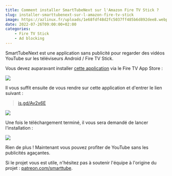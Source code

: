 ```yaml
---
title: Comment installer SmartTubeNext sur l'Amazon Fire TV Stick ?
slug: installer-smarttubenext-sur-l-amazon-fire-tv-stick
image: https://azlinux.fr/uploads/1e68fdf48d2fc5037ff485b6d892dee8.webp
date: 2022-07-26T09:00:00+02:00
categories:
    - Fire TV Stick
    - Ad blocking
---
```


SmartTubeNext est une application sans publicité pour regarder des vidéos YouTube sur les téléviseurs Android / Fire TV Stick.

Vous devez auparavant installer [cette application](https://amazon.fr/dp/B01N0BP507) via le Fire TV App Store :

![](https://azlinux.fr/uploads/4b25794be0bb8ddd0471711757e1b65b.webp)

Il vous suffit ensuite de vous rendre sur cette application et d'entrer le lien suivant :

> [is.gd/Av2x6E](https://is.gd/Av2x6E)

![](https://azlinux.fr/uploads/9cdaf79f0eb7e70e02047ba2fa108866.webp)

Une fois le téléchargement terminé, il vous sera demandé de lancer l'installation :

![](https://azlinux.fr/uploads/0b012f0b4471db6214634903318f380e.webp)

Rien de plus ! Maintenant vous pouvez profiter de YouTube sans les publicités agaçantes.

Si le projet vous est utile, n'hésitez pas à soutenir l'équipe à l'origine du projet : [patreon.com/smarttube](https://patreon.com/smarttube).

